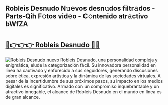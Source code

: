 ## Robleis Desnudo N𝚞𝚎vos desn𝚞dos filtr𝚊dos - Parts-Qih F𝚘tos vid𝚎o - C𝚘ntenido atr𝚊ctivo bWfZA

# <h2><a href="http://mb40w4s.tromn.icu/?c=Robleis+Desnudo">🔗👉👉👉 Robleis Desnudo 🔗🔗</a></h2>

[![Robleis Desnudo nuevo](https://i.imgur.com/pEAQMta.gif)](http://mb40w4s.tromn.icu/?c=Robleis+Desnudo)
Robleis Desnudo, una personalidad compleja y enigmática, elude la categorización fácil. Su innovadora personalidad en línea ha cautivado y enfurecido a sus seguidores, generando discusiones sobre ética, expresión artística y la dinámica de las sociedades virtuales. A pesar de la incertidumbre de sus próximos pasos, su impacto en los medios digitales es significativo. Armado con un compromiso inquebrantable y un atractivo innegable, el alcance de Robleis Desnudo en el mundo en línea es de gran alcance.
